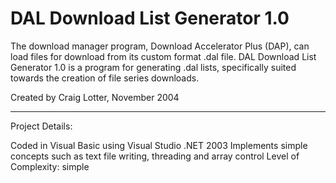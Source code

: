 DAL Download List Generator 1.0
===============================

The download manager program, Download Accelerator Plus (DAP), can load files for download from its custom format .dal file. DAL Download List Generator 1.0 is a program for generating .dal lists, specifically suited towards the creation of file series downloads.

Created by Craig Lotter, November 2004

*********************************

Project Details:

Coded in Visual Basic using Visual Studio .NET 2003
Implements simple concepts such as text file writing, threading and array control
Level of Complexity: simple
